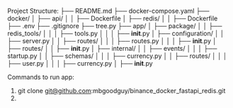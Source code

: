 Project Structure:
├── README.md
├── docker-compose.yaml
├── docker/
│   ├── api/
│   │   ├── Dockerfile
│   ├── redis/
│   │   ├── Dockerfile
├── .env
├── .gitignore
├── tree.py
├── app/
│   ├── package/
│   │   ├── redis_tools/
│   │   │   ├── tools.py
│   │   │   ├── __init__.py
│   ├── configuration/
│   │   ├── server.py
│   │   ├── routes/
│   │   │   ├── routes.py
│   │   │   ├── __init__.py
│   ├── routes/
│   │   ├── __init__.py
│   ├── internal/
│   │   ├── events/
│   │   │   ├── startup.py
│   │   ├── schemas/
│   │   │   ├── currency.py
│   │   ├── routes/
│   │   │   ├── user.py
│   │   │   ├── currency.py
│   ├── __init__.py

Commands to run app:
1. git clone git@github.com:mbgoodguy/binance_docker_fastapi_redis.git
2. 
